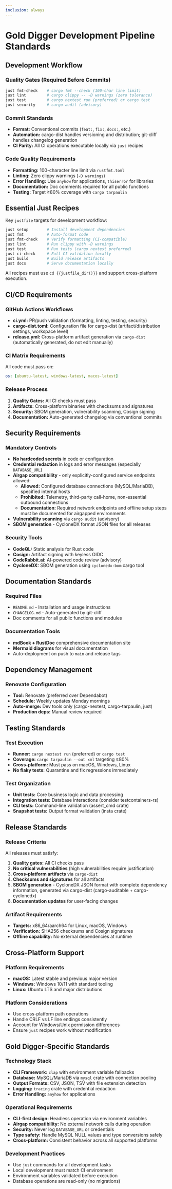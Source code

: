 ```yaml
---
inclusion: always
---
```


# Gold Digger Development Pipeline Standards

## Development Workflow

### Quality Gates (Required Before Commits)

```bash
just fmt-check    # cargo fmt --check (100-char line limit)
just lint         # cargo clippy -- -D warnings (zero tolerance)
just test         # cargo nextest run (preferred) or cargo test
just security     # cargo audit (advisory)
```

### Commit Standards

- **Format:** Conventional commits (`feat:`, `fix:`, `docs:`, etc.)
- **Automation:** cargo-dist handles versioning and distribution; git-cliff handles changelog generation
- **CI Parity:** All CI operations executable locally via `just` recipes

### Code Quality Requirements

- **Formatting:** 100-character line limit via `rustfmt.toml`
- **Linting:** Zero clippy warnings (`-D warnings`)
- **Error Handling:** Use `anyhow` for applications, `thiserror` for libraries
- **Documentation:** Doc comments required for all public functions
- **Testing:** Target ≥80% coverage with `cargo tarpaulin`

## Essential Just Recipes

Key `justfile` targets for development workflow:

```bash
just setup        # Install development dependencies
just fmt          # Auto-format code
just fmt-check    # Verify formatting (CI-compatible)
just lint         # Run clippy with -D warnings
just test         # Run tests (cargo nextest preferred)
just ci-check     # Full CI validation locally
just build        # Build release artifacts
just docs         # Serve documentation locally
```

All recipes must use `cd {{justfile_dir()}}` and support cross-platform execution.

## CI/CD Requirements

### GitHub Actions Workflows

- **ci.yml:** PR/push validation (formatting, linting, testing, security)
- **cargo-dist.toml:** Configuration file for cargo-dist (artifact/distribution settings, workspace level)
- **release.yml:** Cross-platform artifact generation via `cargo-dist` (automatically generated, do not edit manually)

### CI Matrix Requirements

All code must pass on:

```yaml
os: [ubuntu-latest, windows-latest, macos-latest]
```

### Release Process

1. **Quality Gates:** All CI checks must pass
2. **Artifacts:** Cross-platform binaries with checksums and signatures
3. **Security:** SBOM generation, vulnerability scanning, Cosign signing
4. **Documentation:** Auto-generated changelog via conventional commits

## Security Requirements

### Mandatory Controls

- **No hardcoded secrets** in code or configuration
- **Credential redaction** in logs and error messages (especially `DATABASE_URL`)
- **Airgap compatibility** - only explicitly-configured service endpoints allowed:
  - **Allowed:** Configured database connections (MySQL/MariaDB), specified internal hosts
  - **Prohibited:** Telemetry, third-party call-home, non-essential outbound connections
  - **Documentation:** Required network endpoints and offline setup steps must be documented for airgapped environments
- **Vulnerability scanning** via `cargo audit` (advisory)
- **SBOM generation** - CycloneDX format JSON files for all releases

### Security Tools

- **CodeQL:** Static analysis for Rust code
- **Cosign:** Artifact signing with keyless OIDC
- **CodeRabbit.ai:** AI-powered code review (advisory)
- **CycloneDX:** SBOM generation using `cyclonedx-bom` cargo tool

## Documentation Standards

### Required Files

- `README.md` - Installation and usage instructions
- `CHANGELOG.md` - Auto-generated by git-cliff
- Doc comments for all public functions and modules

### Documentation Tools

- **mdBook + RustDoc** comprehensive documentation site
- **Mermaid diagrams** for visual documentation
- Auto-deployment on push to `main` and release tags

## Dependency Management

### Renovate Configuration

- **Tool:** Renovate (preferred over Dependabot)
- **Schedule:** Weekly updates Monday mornings
- **Auto-merge:** Dev tools only (cargo-nextest, cargo-tarpaulin, just)
- **Production deps:** Manual review required

## Testing Standards

### Test Execution

- **Runner:** `cargo nextest run` (preferred) or `cargo test`
- **Coverage:** `cargo tarpaulin --out xml` targeting ≥80%
- **Cross-platform:** Must pass on macOS, Windows, Linux
- **No flaky tests:** Quarantine and fix regressions immediately

### Test Organization

- **Unit tests:** Core business logic and data processing
- **Integration tests:** Database interactions (consider testcontainers-rs)
- **CLI tests:** Command-line validation (assert_cmd crate)
- **Snapshot tests:** Output format validation (insta crate)

## Release Standards

### Release Criteria

All releases must satisfy:

1. **Quality gates:** All CI checks pass
2. **No critical vulnerabilities** (high vulnerabilities require justification)
3. **Cross-platform artifacts** via `cargo-dist`
4. **Checksums and signatures** for all artifacts
5. **SBOM generation** - CycloneDX JSON format with complete dependency information, generated via cargo-dist (cargo-auditable + cargo-cyclonedx)
6. **Documentation updates** for user-facing changes

### Artifact Requirements

- **Targets:** x86_64/aarch64 for Linux, macOS, Windows
- **Verification:** SHA256 checksums and Cosign signatures
- **Offline capability:** No external dependencies at runtime

## Cross-Platform Support

### Platform Requirements

- **macOS:** Latest stable and previous major version
- **Windows:** Windows 10/11 with standard tooling
- **Linux:** Ubuntu LTS and major distributions

### Platform Considerations

- Use cross-platform path operations
- Handle CRLF vs LF line endings consistently
- Account for Windows/Unix permission differences
- Ensure `just` recipes work without modification

## Gold Digger-Specific Standards

### Technology Stack

- **CLI Framework:** `clap` with environment variable fallbacks
- **Database:** MySQL/MariaDB via `mysql` crate with connection pooling
- **Output Formats:** CSV, JSON, TSV with file extension detection
- **Logging:** `tracing` crate with credential redaction
- **Error Handling:** `anyhow` for applications

### Operational Requirements

- **CLI-first design:** Headless operation via environment variables
- **Airgap compatibility:** No external network calls during operation
- **Security:** Never log `DATABASE_URL` or credentials
- **Type safety:** Handle MySQL NULL values and type conversions safely
- **Cross-platform:** Consistent behavior across all supported platforms

### Development Practices

- Use `just` commands for all development tasks
- Local development must match CI environment
- Environment variables validated before execution
- Database operations are read-only (no migrations)
